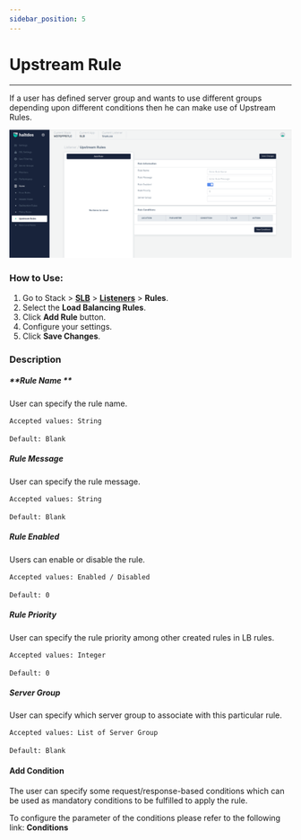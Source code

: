 ```yaml
---
sidebar_position: 5
---
```


# Upstream Rule

---

If a user has defined server group and wants to use different groups depending upon different conditions then he can make use of Upstream Rules.

![Upstream rule](/img/adc/v7/docs/upstream.png)

### How to Use:

1. Go to Stack > [**SLB**](../../../adc.md) > [**Listeners**](../listeners.md) > **Rules**.
2. Select the **Load Balancing Rules**.
3. Click **Add Rule** button.
4. Configure your settings. 
5. Click **Save Changes**.

### Description

##### **Rule Name **

User can specify the rule name.

    Accepted values: String

    Default: Blank 

##### **Rule Message**

User can specify the rule message.

    Accepted values: String

    Default: Blank 

##### **Rule Enabled**

Users can enable or disable the rule.

    Accepted values: Enabled / Disabled

    Default: 0 

##### **Rule Priority**

User can specify the rule priority among other created rules in LB rules.

    Accepted values: Integer
 
    Default: 0 

##### **Server Group**

User can specify which server group to associate with this particular rule.

    Accepted values: List of Server Group

    Default: Blank 

#### **Add Condition**
The user can specify some request/response-based conditions which can be used as mandatory conditions to be fulfilled to apply the rule.

To configure the parameter of the conditions please refer to the following link: **Conditions**
